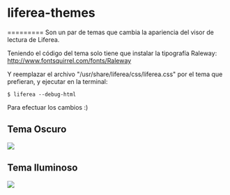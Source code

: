 # liferea-themes

=========
Son un par de temas que cambia la apariencia del visor de lectura de Liferea.

Teniendo el código del tema solo tiene que instalar la tipografía Raleway:
http://www.fontsquirrel.com/fonts/Raleway

Y reemplazar el archivo "/usr/share/liferea/css/liferea.css" por el tema que prefieran, y ejecutar en la terminal:

`$ liferea --debug-html`

Para efectuar los cambios :)


Tema Oscuro
-----

<img  src="https://origendata.files.wordpress.com/2015/08/liferea-tema-oscuro.png">


Tema Iluminoso
-----

<img  src="https://origendata.files.wordpress.com/2015/08/liferea-tema-iluminoso.png">

